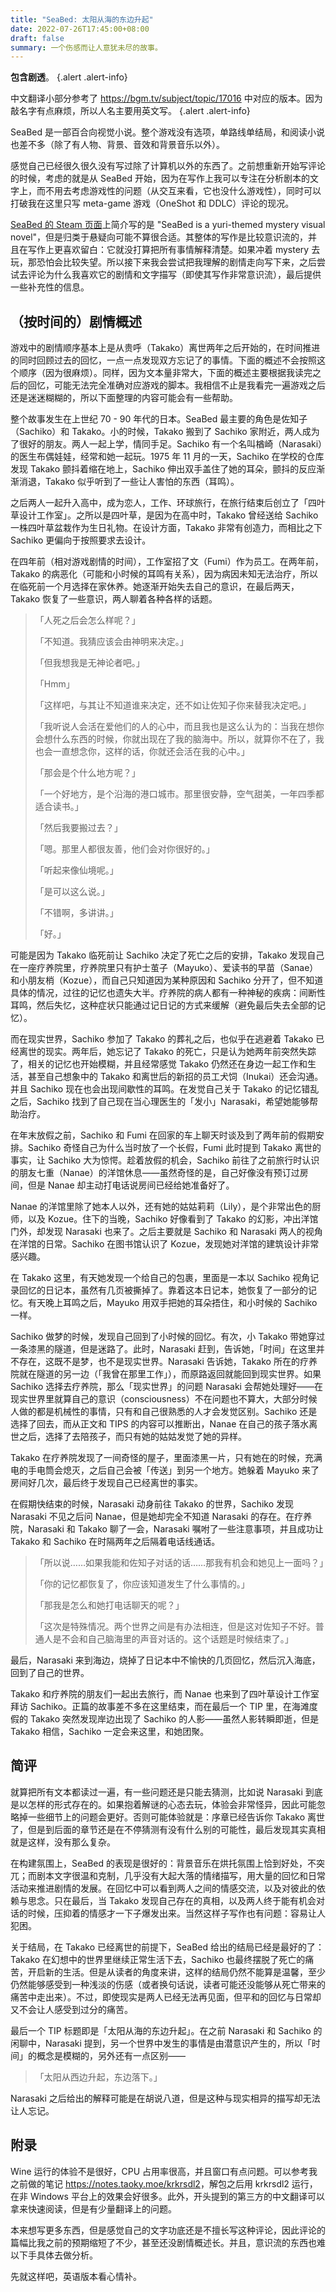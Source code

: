 ```yaml
---
title: "SeaBed: 太阳从海的东边升起"
date: 2022-07-26T17:45:00+08:00
draft: false
summary: 一个伤感而让人意犹未尽的故事。
---
```


**包含剧透**。
{.alert .alert-info}

中文翻译小部分参考了 <https://bgm.tv/subject/topic/17016> 中对应的版本。因为敲名字有点麻烦，所以人名主要用英文写。
{.alert .alert-info}

SeaBed 是一部百合向视觉小说。整个游戏没有选项，单路线单结局，和阅读小说也差不多（除了有人物、背景、音效和背景音乐以外）。

感觉自己已经很久很久没有写过除了计算机以外的东西了。之前想重新开始写评论的时候，考虑的就是从 SeaBed 开始，因为在写作上我可以专注在分析剧本的文字上，而不用去考虑游戏性的问题（从交互来看，它也没什么游戏性），同时可以打破我在这里只写 meta-game 游戏（OneShot 和 DDLC）评论的现况。

[SeaBed 的 Steam 页面](https://store.steampowered.com/app/583090/SeaBed/)上简介写的是 "SeaBed is a yuri-themed mystery visual novel"，但是归类于悬疑向可能不算很合适。其整体的写作是比较意识流的，并且在写作上更喜欢留白：它就没打算把所有事情解释清楚。如果冲着 mystery 去玩，那恐怕会比较失望。所以接下来我会尝试把我理解的剧情走向写下来，之后尝试去评论为什么我喜欢它的剧情和文字描写（即使其写作非常意识流），最后提供一些补充性的信息。

## （按时间的）剧情概述

游戏中的剧情顺序基本上是从贵呼（Takako）离世两年之后开始的，在时间推进的同时回顾过去的回忆，一点一点发现双方忘记了的事情。下面的概述不会按照这个顺序（因为很麻烦）。同样，因为文本量非常大，下面的概述主要根据我读完之后的回忆，可能无法完全准确对应游戏的脚本。我相信不止是我看完一遍游戏之后还是迷迷糊糊的，所以下面整理的内容可能会有一些帮助。

整个故事发生在上世纪 70 - 90 年代的日本。SeaBed 最主要的角色是佐知子（Sachiko）和 Takako。小的时候，Takako 搬到了 Sachiko 家附近，两人成为了很好的朋友。两人一起上学，情同手足。Sachiko 有一个名叫楢崎（Narasaki）的医生布偶娃娃，经常和她一起玩。1975 年 11 月的一天，Sachiko 在学校的仓库发现 Takako 颤抖着缩在地上，Sachiko 伸出双手盖住了她的耳朵，颤抖的反应渐渐消退，Takako 似乎听到了一些让人害怕的东西（耳鸣）。

之后两人一起升入高中，成为恋人，工作、环球旅行，在旅行结束后创立了「四叶草设计工作室」。之所以是四叶草，是因为在高中时，Takako 曾经送给 Sachiko 一株四叶草盆栽作为生日礼物。在设计方面，Takako 非常有创造力，而相比之下 Sachiko 更偏向于按照要求去设计。

在四年前（相对游戏剧情的时间），工作室招了文（Fumi）作为员工。在两年前，Takako 的病恶化（可能和小时候的耳鸣有关系），因为病因未知无法治疗，所以在临死前一个月选择在家休养。她逐渐开始失去自己的意识，在最后两天，Takako 恢复了一些意识，两人聊着各种各样的话题。

>「人死之后会怎么样呢？」
>
>「不知道。我猜应该会由神明来决定。」
>
>「但我想我是无神论者吧。」
>
>「Hmm」
>
>「这样吧，与其让不知道谁来决定，还不如让佐知子你来替我决定吧。」
>
>「我听说人会活在爱他们的人的心中，而且我也是这么认为的：当我在想你会想什么东西的时候，你就出现在了我的脑海中。所以，就算你不在了，我也会一直想念你，这样的话，你就还会活在我的心中。」
>
>「那会是个什么地方呢？」
>
>「一个好地方，是个沿海的港口城市。那里很安静，空气甜美，一年四季都适合读书。」
>
>「然后我要搬过去？」
>
>「嗯。那里人都很友善，他们会对你很好的。」
>
>「听起来像仙境呢。」
>
>「是可以这么说。」
>
>「不错啊，多讲讲。」
>
>「好。」

可能是因为 Takako 临死前让 Sachiko 决定了死亡之后的安排，Takako 发现自己在一座疗养院里，疗养院里只有护士茧子（Mayuko）、爱读书的早苗（Sanae）和小朋友梢（Kozue），而自己只知道因为某种原因和 Sachiko 分开了，但不知道具体的情况，过往的记忆也遗失大半。疗养院的病人都有一种神秘的疾病：间断性耳鸣，然后失忆，这种症状只能通过记日记的方式来缓解（避免最后失去全部的记忆）。

而在现实世界，Sachiko 参加了 Takako 的葬礼之后，也似乎在逃避着 Takako 已经离世的现实。两年后，她忘记了 Takako 的死亡，只是认为她两年前突然失踪了，相关的记忆也开始模糊，并且经常感觉 Takako 仍然还在身边一起工作和生活，甚至自己想象中的 Takako 和离世后的新招的员工犬饲（Inukai）还会沟通。并且 Sachiko 现在也会出现间歇性的耳鸣。在发觉自己关于 Takako 的记忆错乱之后，Sachiko 找到了自己现在当心理医生的「发小」Narasaki，希望她能够帮助治疗。

在年末放假之前，Sachiko 和 Fumi 在回家的车上聊天时谈及到了两年前的假期安排。Sachiko 奇怪自己为什么当时放了一个长假，Fumi 此时提到 Takako 离世的事实，让 Sachiko 大为惊愕。趁着放假的机会，Sachiko 前往了之前旅行时认识的朋友七重（Nanae）的洋馆休息——虽然奇怪的是，自己好像没有预订过房间，但是 Nanae 却主动打电话说房间已经给她准备好了。

Nanae 的洋馆里除了她本人以外，还有她的姑姑莉莉（Lily），是个非常出色的厨师，以及 Kozue。住下的当晚，Sachiko 好像看到了 Takako 的幻影，冲出洋馆门外，却发现 Narasaki 也来了。之后主要就是 Sachiko 和 Narasaki 两人的视角在洋馆的日常。Sachiko 在图书馆认识了 Kozue，发现她对洋馆的建筑设计非常感兴趣。

在 Takako 这里，有天她发现一个给自己的包裹，里面是一本以 Sachiko 视角记录回忆的日记本，虽然有几页被撕掉了。靠着这本日记本，她恢复了一部分的记忆。有天晚上耳鸣之后，Mayuko 用双手把她的耳朵捂住，和小时候的 Sachiko 一样。

Sachiko 做梦的时候，发现自己回到了小时候的回忆。有次，小 Takako 带她穿过一条漆黑的隧道，但是迷路了。此时，Narasaki 赶到，告诉她，「时间」在这里并不存在，这既不是梦，也不是现实世界。Narasaki 告诉她，Takako 所在的疗养院就在隧道的另一边（「我曾在那里工作」），而原路返回就能回到现实世界。如果 Sachiko 选择去疗养院，那么「现实世界」的问题 Narasaki 会帮她处理好——在现实世界里就算自己的意识（consciousness）不在问题也不算大，大部分时候人做的都是机械性的事情，只有和自己很熟悉的人才会发觉区别。Sachiko 还是选择了回去，而从正文和 TIPS 的内容可以推断出，Nanae 在自己的孩子落水离世之后，选择了去陪孩子，而只有她的姑姑发觉了她的异样。

Takako 在疗养院发现了一间奇怪的屋子，里面漆黑一片，只有她在的时候，充满电的手电筒会熄灭，之后自己会被「传送」到另一个地方。她躲着 Mayuko 来了房间好几次，最后终于发现自己已经离世的事实。

在假期快结束的时候，Narasaki 动身前往 Takako 的世界，Sachiko 发现 Narasaki 不见之后问 Nanae，但是她却完全不知道 Narasaki 的存在。在疗养院，Narasaki 和 Takako 聊了一会，Narasaki 嘱咐了一些注意事项，并且成功让 Takako 和 Sachiko 在时隔两年之后隔着电话线通话。

>「所以说……如果我能和佐知子对话的话……那我有机会和她见上一面吗？」
>
>「你的记忆都恢复了，你应该知道发生了什么事情的。」
>
>「那我是怎么和她打电话聊天的呢？」
>
>「这次是特殊情况。两个世界之间是有办法相连，但是这对佐知子不好。普通人是不会和自己脑海里的声音对话的。这个话题是时候结束了。」

最后，Narasaki 来到海边，烧掉了日记本中不愉快的几页回忆，然后沉入海底，回到了自己的世界。

Takako 和疗养院的朋友们一起出去旅行，而 Nanae 也来到了四叶草设计工作室拜访 Sachiko。正篇的故事差不多在这里结束，而在最后一个 TIP 里，在海滩度假的 Takako 突然发现岸边出现了 Sachiko 的人影——虽然人影转瞬即逝，但是 Takako 相信，Sachiko 一定会来这里，和她团聚。

## 简评

就算把所有文本都读过一遍，有一些问题还是只能去猜测，比如说 Narasaki 到底是以怎样的形式存在的。如果抱着解谜的心态去玩，体验会非常怪异，因此可能忽略掉一些细节上的问题会更好。否则可能体验就是：序章已经告诉你 Takako 离世了，但是到后面的章节还是在不停猜测有没有什么别的可能性，最后发现其实真相就是这样，没有那么复杂。

在构建氛围上，SeaBed 的表现是很好的：背景音乐在烘托氛围上恰到好处，不突兀；而剧本文字很温和克制，几乎没有大起大落的情绪描写，用大量的回忆和日常活动来推进剧情的发展。在回忆中可以看到两人之间的情感交流，以及对彼此的依赖与思念。只在最后，当 Takako 发现自己存在的真相，以及两人终于能有机会对话的时候，压抑着的情感才一下子爆发出来。当然这样子写作也有问题：容易让人犯困。

关于结局，在 Takako 已经离世的前提下，SeaBed 给出的结局已经是最好的了：Takako 在幻想中的世界里继续正常生活下去，Sachiko 也最终摆脱了死亡的痛苦，开启新的生活。但是从读者的角度来讲，这样的结局仍然不能算是温馨，至少仍然能够感受到一种浅淡的伤感（或者换句话说，读者可能还没能够从死亡带来的痛苦中走出来）。不过，即使现实是两人已经无法再见面，但平和的回忆与日常却又不会让人感受到过分的痛苦。

最后一个 TIP 标题即是「太阳从海的东边升起」。在之前 Narasaki 和 Sachiko 的闲聊中，Narasaki 提到，另一个世界中发生的事情是由潜意识产生的，所以「时间」的概念是模糊的，另外还有一点区别——

>「太阳从西边升起，东边落下。」

Narasaki 之后给出的解释可能是在胡说八道，但是这种与现实相异的描写却无法让人忘记。

## 附录

Wine 运行的体验不是很好，CPU 占用率很高，并且窗口有点问题。可以参考我之前做的笔记 <https://notes.taoky.moe/krkrsdl2>，解包之后用 krkrsdl2 运行，在非 Windows 平台上的效果会好很多。此外，开头提到的第三方的中文翻译可以拿来快速阅读，但是有少量翻译上的问题。

本来想写更多东西，但是感觉自己的文字功底还是不擅长写这种评论，因此评论的篇幅比我之前的预期缩短了不少，甚至还没剧情概述长。并且，意识流的东西也难以下手具体去做分析。

先就这样吧，英语版本看心情补。
